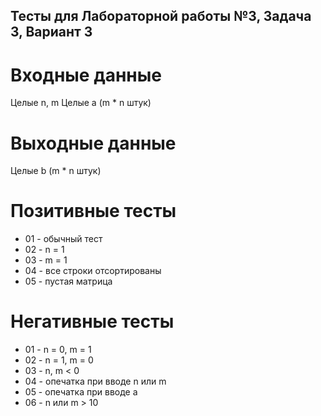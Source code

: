 ## Тесты для Лабораторной работы №3, Задача 3, Вариант 3

# Входные данные
Целые n, m
Целые а (m * n штук)

# Выходные данные
Целые b (m * n штук)

# Позитивные тесты

- 01 - обычный тест
- 02 - n = 1
- 03 - m = 1
- 04 - все строки отсортированы
- 05 - пустая матрица

# Негативные тесты

- 01 - n = 0, m = 1
- 02 - n = 1, m = 0
- 03 - n, m < 0
- 04 - опечатка при вводе n или m
- 05 - опечатка при вводе а
- 06 - n или m > 10